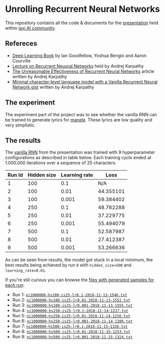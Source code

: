 # Unrolling Recurrent Neural Networks

This repository contains all the code & documents for the [presentation](https://iasi.ai/meetups/unrolling-recurrent-neural-networks/) held within [Iași AI community](https://iasi.ai/).

## Refereces
  * [Deep Learning Book](http://www.deeplearningbook.org) by Ian Goodfellow, Yoshua Bengio and Aaron Courville
  * [Lecture on Recurrent Neuural Networks](https://youtu.be/cO0a0QYmFm8) held by Andrej Karpathy
  * [The Unreasonable Effectiveness of Recurrent Neural Networks](https://karpathy.github.io/2015/05/21/rnn-effectiveness/) article written by Andrej Karpathy
  * [Minimal character-level language model with a Vanilla Recurrent Neural Network gist](https://gist.github.com/karpathy/d4dee566867f8291f086/) written by Andrej Karpathy

## The experiment

The experiment part of the project was to see whether the vanilla RNN can be trained to generate lyrics for [manele]( http://en.wikipedia.org/wiki/Manele). These lyrics are low quality and very simplistic.

## The results

The [vanilla RNN](./src/vanillarnn.py) from the presentation was trained with 9 hyperparameter configurations as described in table below. Each training cycle ended at 1.000.000 iterations over a sequence of 25 characters.

| Run Id | Hidden size | Learning rate |      Loss |
|--------|-------------|---------------|-----------|
|      1 |         100 |           0.1 |       N/A |
|      2 |         100 |          0.01 | 44.355101 |
|      3 |         100 |         0.001 | 59.384402 |
|      4 |         250 |           0.1 | 48.762288 |
|      5 |         250 |          0.01 | 37.229775 |
|      6 |         250 |         0.001 | 55.494079 |
|      7 |         500 |           0.1 | 52.587987 |
|      8 |         500 |          0.01 | 27.412387 |
|      9 |         500 |         0.001 | 53.266636 |

As can be seen from results, the model got stuck in a local minimum, the best results being achieved by run `8` with `hidden_size=500` and `learning_rate=0.01`.

If you're still curious you can browse the [files with generated samples for each run](./run-results):
* Run 1: [`ni1000000-hs100-is25-lr0.1-2018-11-13-1546.txt`](./run-results/ni1000000-hs100-is25-lr0.1-2018-11-13-1546.txt)
* Run 2: [`ni1000000-hs100-is25-lr0.01-2018-11-13-1552.txt`](./run-results/ni1000000-hs100-is25-lr0.01-2018-11-13-1552.txt)
* Run 3: [`ni1000000-hs100-is25-lr0.001-2018-11-13-1555.txt`](./run-results/ni1000000-hs100-is25-lr0.001-2018-11-13-1555.txt)
* Run 4: [`ni1000000-hs250-is25-lr0.1-2018-11-14-1217.txt`](./run-results/ni1000000-hs250-is25-lr0.1-2018-11-14-1217.txt)
* Run 5: [`ni1000000-hs250-is25-lr0.01-2018-11-14-1216.txt`](./run-results/ni1000000-hs250-is25-lr0.01-2018-11-14-1216.txt)
* Run 6: [`ni1000000-hs250-is25-lr0.001-2018-11-14-1206.txt`](./run-results/ni1000000-hs250-is25-lr0.001-2018-11-14-1206.txt)
* Run 7: [`ni1000000-hs500-is25-lr0.1-2018-11-15-1326.txt`](./run-results/ni1000000-hs500-is25-lr0.1-2018-11-15-1326.txt)
* Run 8: [`ni1000000-hs500-is25-lr0.01-2018-11-15-1253.txt`](./run-results/ni1000000-hs500-is25-lr0.01-2018-11-15-1253.txt)
* Run 9: [`ni1000000-hs500-is25-lr0.001-2018-11-15-1324.txt`](./run-results/ni1000000-hs500-is25-lr0.001-2018-11-15-1324.txt)
